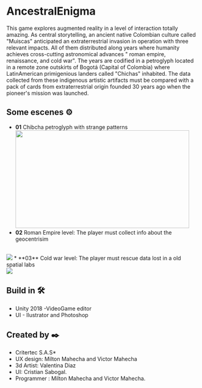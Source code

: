 # AncestralEnigma

This game explores augmented reality in a level of interaction totally amazing. As central storytelling, an ancient native Colombian culture called "Muiscas" anticipated an extraterrestrial invasion in operation with three relevant impacts. All of them distributed along years where humanity achieves cross-cutting astronomical advances "
roman empire, renaissance, and cold war". The years are codified in a petroglyph located in a remote zone outskirts of Bogotá (Capital of Colombia) where LatinAmerican primigenious landers called "Chichas" inhabited. The data collected from these indigenous artistic artifacts must be compared with a pack of cards from extraterrestrial origin founded 30 years ago when the pioneer's mission was launched.

## Some escenes ⚙️
* **01** Chibcha petroglyph with strange patterns <br>
<image src="https://github.com/vicjomaa/AncestralEnigma-ATI/blob/master/Images/enig2.png" height="256" width="455"><image/>
* **02** Roman Empire level: The player must collect  info about the geocentrisim  
 <br>
<image src="https://github.com/vicjomaa/AncestralEnigma-ATI/blob/master/Images/eni4.gif" ><image/>
 * **03** Cold war level: The player must rescue data lost in a old spatial labs <br>
<image src="https://github.com/vicjomaa/AncestralEnigma-ATI/blob/master/Images/eni3.gif" ><image/>



## Build in 🛠️
* Unity 2018  -VideoGame editor
* UI - Ilustrator and Photoshop


## Created by ✒️
* Critertec S.A.S* 
* UX design: Milton Mahecha and Victor Mahecha
* 3d Artist: Valentina Diaz
* UI: Cristian Sabogal.
* Programmer :  Milton Mahecha and Victor Mahecha.
